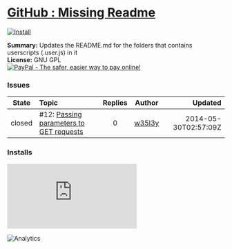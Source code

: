 # [GitHub : Missing Readme](.)

[![Install](../../resources/image/install_button.jpg)](../../../../raw/master/scripts/GitHub_Missing_Readme/main.user.js)

**Summary:** Updates the README.md for the folders that contains userscripts (.user.js) in it<br />
**License:** GNU GPL<br />
[![PayPal - The safer, easier way to pay online!](https://www.paypalobjects.com/en_US/i/btn/btn_donate_SM.gif "PayPal - The safer, easier way to pay online!")](http://goo.gl/Fv19S)


### Issues
State|Topic|Replies|Author|Updated
:---:|:---|:---:|:---:|---:
closed|#12: [Passing parameters to GET requests](https://github.com/w35l3y/userscripts/issues/12)|0|[w35l3y](https://github.com/w35l3y)|2014-05-30T02:57:09Z

### Installs
![Daily installs](http://gm.wesley.eti.br/count.php?id=scripts/GitHub_Missing_Readme/main.user.js&type=image)

![Analytics](https://ga-beacon.appspot.com/UA-462297-6/master/GitHub_Missing_Readme?pixel)
